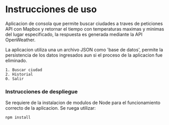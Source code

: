 # Instrucciones de uso
Aplicacion de consola que permite buscar ciudades a traves de peticiones API con Mapbox y retornar el tiempo con temperaturas maximas y minimas del lugar especificado, la respuesta es generada mediante la API OpenWeather.

La aplicacion utiliza una un archivo JSON como 'base de datos', permite la persistencia de los datos ingresados aun si el proceso de la aplicacion fue eliminado.

```
1. Buscar ciudad
2. Historial
0. Salir

```

### Instrucciones de despliegue
Se requiere de la instalacion de modulos de Node para el funcionamiento correcto de la aplicacion. Se ruega utilizar:
```
npm install
```
